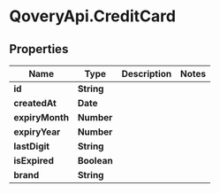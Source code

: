 # QoveryApi.CreditCard

## Properties

Name | Type | Description | Notes
------------ | ------------- | ------------- | -------------
**id** | **String** |  | 
**createdAt** | **Date** |  | 
**expiryMonth** | **Number** |  | 
**expiryYear** | **Number** |  | 
**lastDigit** | **String** |  | 
**isExpired** | **Boolean** |  | 
**brand** | **String** |  | 



